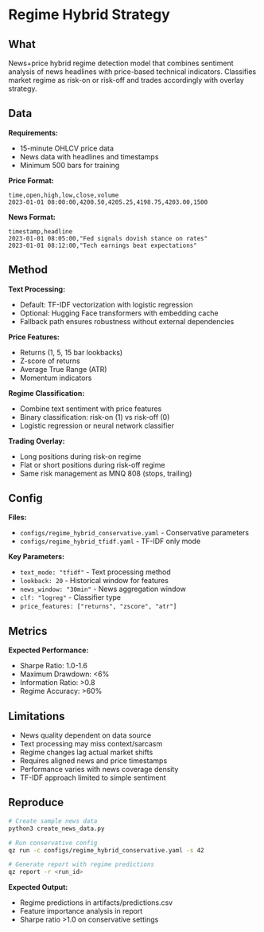 # Regime Hybrid Strategy

## What

News+price hybrid regime detection model that combines sentiment analysis of news headlines with price-based technical indicators. Classifies market regime as risk-on or risk-off and trades accordingly with overlay strategy.

## Data

**Requirements:**
- 15-minute OHLCV price data
- News data with headlines and timestamps
- Minimum 500 bars for training

**Price Format:**
```csv
time,open,high,low,close,volume
2023-01-01 08:00:00,4200.50,4205.25,4198.75,4203.00,1500
```

**News Format:**
```csv
timestamp,headline
2023-01-01 08:05:00,"Fed signals dovish stance on rates"
2023-01-01 08:12:00,"Tech earnings beat expectations"
```

## Method

**Text Processing:**
- Default: TF-IDF vectorization with logistic regression
- Optional: Hugging Face transformers with embedding cache
- Fallback path ensures robustness without external dependencies

**Price Features:**
- Returns (1, 5, 15 bar lookbacks)
- Z-score of returns
- Average True Range (ATR)
- Momentum indicators

**Regime Classification:**
- Combine text sentiment with price features
- Binary classification: risk-on (1) vs risk-off (0)
- Logistic regression or neural network classifier

**Trading Overlay:**
- Long positions during risk-on regime
- Flat or short positions during risk-off regime
- Same risk management as MNQ 808 (stops, trailing)

## Config

**Files:**
- `configs/regime_hybrid_conservative.yaml` - Conservative parameters
- `configs/regime_hybrid_tfidf.yaml` - TF-IDF only mode

**Key Parameters:**
- `text_mode: "tfidf"` - Text processing method
- `lookback: 20` - Historical window for features
- `news_window: "30min"` - News aggregation window
- `clf: "logreg"` - Classifier type
- `price_features: ["returns", "zscore", "atr"]`

## Metrics

**Expected Performance:**
- Sharpe Ratio: 1.0-1.6
- Maximum Drawdown: <6%
- Information Ratio: >0.8
- Regime Accuracy: >60%

## Limitations

- News quality dependent on data source
- Text processing may miss context/sarcasm
- Regime changes lag actual market shifts
- Requires aligned news and price timestamps
- Performance varies with news coverage density
- TF-IDF approach limited to simple sentiment

## Reproduce

```bash
# Create sample news data
python3 create_news_data.py

# Run conservative config
qz run -c configs/regime_hybrid_conservative.yaml -s 42

# Generate report with regime predictions
qz report -r <run_id>
```

**Expected Output:**
- Regime predictions in artifacts/predictions.csv
- Feature importance analysis in report
- Sharpe ratio >1.0 on conservative settings